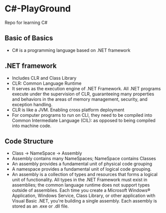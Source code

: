 # C#-PlayGround
Repo for learning C#

## Basic of Basics
- C# is a programming language based on .NET framework

## .NET framework
- Includes CLR and Class Library
- CLR: Common Language Runtime
-  It serves as the execution engine of .NET Framework. All .NET programs execute under the supervision of CLR, 
guaranteeing many properties and behaviors in the areas of memory management, security, and exception handling.
- CLR is like a JVM. Enabling cross platform deployment
- For computer programs to run on CLI, they need to be compiled into Common Intermediate Language (CIL): as opposed to 
being compiled into machine code.

## Code Structure
- Class -> NameSpace -> Assembly
- Assembly contains many NameSpaces; NameSpace contains Classes
- An assembly provides a fundamental unit of physical code grouping
- A namespace provides a fundamental unit of logical code grouping.
- An assembly is a collection of types and resources that forms a logical unit of functionality. 
All types in the .NET Framework must exist in assemblies; 
the common language runtime does not support types outside of assemblies. 
Each time you create a Microsoft Windows® Application, Windows Service, Class Library, or other application with 
Visual Basic .NET, you're building a single assembly. 
Each assembly is stored as an .exe or .dll file.
 
